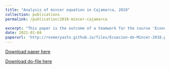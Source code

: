 ```yaml
---
title: "Analysis of mincer equation in Cajamarca, 2018"
collection: publications
permalink: /publication/2018-mincer-cajamarca

excerpt: "This paper is the outcome of a teamwork for the course 'Econometrics 1' in which mincer hypothesis is evaluated for several regions of Peru, so we focus on the region of Cajamarca. The data used in the econometric estimations were collected from the 2018 ENAHO. Among the main results is that Mincer equation is validated, as both education and experience have a positive impact on wage determination. In addition, the presence of a wage gap with respect to gender and place of residence (urban-rural) is confirmed, since men have an additional income of 38% over women's income and there is an increase in salary of 62.3% only for belonging to the urban area."
date: 2021-01-04
paperurl: 'http://rosmeryasto.github.io/files/Ecuacion-de-Mincer-2018.pdf'
---
```

[Download paper here](https://github.com/rosmeryasto/Econometrics_1/blob/main/Ecuacion-de-Mincer-2018.pdf)

[Download do-file here](https://github.com/rosmeryasto/Econometrics_1/blob/main/Ecuacion%20Mincer-Cajamarca.do)